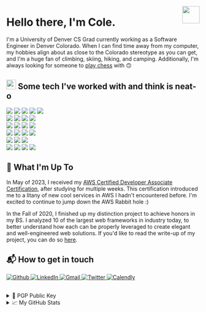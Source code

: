 
<p align="center">
<img src="https://emojis.slackmojis.com/emojis/images/1620411481/36619/duck_dance.gif?1620411481" width=45 height=45 align="right"/>
</p>

# Hello there, I'm Cole.

I'm a University of Denver CS Grad currently working as a Software Engineer in Denver Colorado. When I can find time away from my computer, my hobbies align about as close to the Colorado stereotype as you can get, and I'm a huge fan of climbing, skiing, hiking, and camping. Additionally, I'm always looking for someone to [play chess](https://lichess.org/@/PolyCole) with 🙃

## <img src="https://emojis.slackmojis.com/emojis/images/1577982316/7421/typingcat.gif?1577982316" height=25 width=25/> Some tech I've worked with and think is neat-o
<!-- Programming Languages, most to least recent -->
<span>
  <img src="https://img.shields.io/badge/-TypeScript-3178C6?style=flat&logo=typescript&logoColor=white"/>
  <img src="https://img.shields.io/badge/-Ruby-CC342D?style=flat&logo=ruby&logoColor=white"/>
  <img src="https://img.shields.io/badge/-Kotlin-0095D5?style=flat&logo=kotlin&logoColor=white"/>
  <img src="https://img.shields.io/badge/-Java-007396?style=flat&logo=java&logoColor=white"/>
  <img src="https://img.shields.io/badge/-Python-3776AB?style=flat&logo=python&logoColor=white"/>
</span>
<br>
<!-- Frameworks -->
<span>
  <img src="https://img.shields.io/badge/-Ruby%20on%20Rails-CC0000?style=flat&logo=rubyonrails&logoColor=white"/>
  <img src="https://img.shields.io/badge/-Spring%20Boot-6DB33F?style=flat&logo=springboot&logoColor=white"/>
  <img src="https://img.shields.io/badge/-Django-092E20?style=flat&logo=Django&logoColor=white"/>
  <img src="https://img.shields.io/badge/-Laravel-FF2D20?style=flat&logo=laravel&logoColor=white"/>
</span>
<br>
<!-- CI/CD & Monitoring -->
<span>
  <img src="https://img.shields.io/badge/-DataDog-632CA6?style=flat&logo=datadog&logoColor=white"/>
  <img src="https://img.shields.io/badge/-ArgoCD-110D4F?style=flat&logo=argo&logoColor=orange"/>
  <img src="https://img.shields.io/badge/-TravisCI-3EAAAF?style=flat&logo=travisci&logoColor=white"/>
  <img src="https://img.shields.io/badge/-CircleCI-343434?style=flat&logo=circleci&logoColor=white"/>
</span>
<!-- Infrastructure & Environment -->
<br>
<span>
  <img src="https://img.shields.io/badge/-AWS-232F3E?style=flat&logo=amazonaws&logoColor=white"/>
  <img src="https://img.shields.io/badge/-Docker-46a2f1?style=flat&logo=docker&logoColor=white"/>
  <img src="https://img.shields.io/badge/-Kubernetes-326CE5?style=flat&logo=kubernetes&logoColor=white"/>
  <img src="https://img.shields.io/badge/-Terraform-7B42BC?style=flat&logo=Terraform&logoColor=white"/>
</span>
<br>
<span>
  <img src="https://img.shields.io/badge/-DynamoDB-4053D6?style=flat&logo=amazondynamodb&logoColor=white"/>
  <img src="https://img.shields.io/badge/-Postgres-4169E1?style=flat&logo=postgresql&logoColor=white"/>
  <img src="https://img.shields.io/badge/-MySQL-4479A1?style=flat&logo=mysql&logoColor=white"/>
</span>
<br>
<!-- IDE's and Tools -->
<span>
    <img src="https://img.shields.io/badge/-IntelliJ%20IDEA-000000?style=flat&logo=intellijidea&logoColor=white"/>
    <img src="https://img.shields.io/badge/-Visual%20Studio%20Code-007ACC?style=flat&logo=visualstudiocode&logoColor=white"/>
    <img src="https://img.shields.io/badge/-PyCharm-000000?style=flat&logo=pycharm&logoColor=white"/>
    <img src="https://img.shields.io/badge/-Postman-FF6C37?style=flat&logo=postman&logoColor=white"/>
</span>
<br>

## 🔭 What I'm Up To
In May of 2023, I received my [AWS Certified Developer Associate Certification](https://www.credly.com/badges/dd4c2a79-ef39-4b2f-8ab3-85f43e051914), after studying for multiple weeks. This certification introduced me to a litany of new cool services in AWS I hadn't encountered before. I'm excited to continue to jump down the AWS Rabbit hole :) 

In the Fall of 2020, I finished up my distinction project to achieve honors in my BS. I analyzed 10 of the largest web frameworks in industry today, to better understand how each can be properly leveraged to create elegant and well-engineered web solutions. If you'd like to read the write-up of my project, you can do so [here](https://bit.ly/340Ugh9).

## 📬 How to get in touch
<p align="left">
  <a href="https://github.com/PolyCole" target="_blank">
    <img alt="Github" src="https://img.shields.io/badge/GitHub-%2312100E.svg?&style=for-the-badge&logo=Github&logoColor=white" />
  </a>
  <a href="https://www.linkedin.com/in/colepolyak/" target="_blank">
    <img alt="LinkedIn" src="https://img.shields.io/badge/linkedin-%230077B5.svg?&style=for-the-badge&logo=linkedin&logoColor=white" />
  </a>
  <a href="mailto:colepolyak@gmail.com" target="_blank">
    <img alt="Gmail" src="https://img.shields.io/badge/gmail-%FFFFFF.svg?&style=for-the-badge&logo=gmail&logoColor=EA4335&color=FFFFFF" />
  </a>
  <a href="https://twitter.com/Poly_Cole" target="_blank">
    <img alt="Twitter" src="https://img.shields.io/badge/twitter-%1DA1F2.svg?&style=for-the-badge&logo=twitter&logoColor=FFFFFF&color=1DA1F2" />
  </a>
  <a href="https://calendly.com/colepolyak" target="_blank">
    <img alt="Calendly" src="https://img.shields.io/badge/Schedule%20Time-%1DA1F2.svg?&style=for-the-badge&logo=googlecalendar&logoColor=4285F4&color=FFFFFF"/>
  </a>
</p>

<br>

<details>
  <summary> 🔐 PGP Public Key </summary>

  ```
  -----BEGIN PGP PUBLIC KEY BLOCK-----

mQINBGFPvIYBEACWFwUsiJOYhJOXc9BxvtXSfP4YQ/K0uzJXXuCX0zjd8dLvqrd9
pVLa5otLmmUwSpsK4jVPQcDHt7RIcwCFhKOSJJlHoOnpGS/qCRf9FQVaEQ8RJD4s
IfUu0XZtYIebDMI0zlguE7fVzuejyqjQFY7hdEOcvPuxySjBoW3LrRZJIKSFP4iP
QqXZT/ExpuEdQTvWTrdzn49u8FdcgL45fc4EYfPO2HNBFBvW5gkBloyXALF/f5tg
nAWXRmmuHTxTC7yCH/oJ+St1D486cmhuIC6PtXPhzU84CXUBUIm3v7rLSdVeauoA
k2W3Ewdalyx90U397Zf5hSXjIKe34GHA04GufOYYCAT77VVtaayyrDvLbeE5Z/Yl
DOwScEtVJ09OYgQBca99ogfilyL+MBWNpqMoPwbDWTVrkfmrfR2m7F617EtExSbv
gr4xMmXJLvIZO53e65TjoDX766/bwucMy9AjtJCb6ulyv8wwBLbb/Tvs23ShHNiW
4o+h40OmUsGo/qKmglPANTyhkmbbbiFPDByzcakJrzkou8fqefvQ2wGAyLbAtKdL
dBEEUuRW70sQwWeDSKD5zMQPkV7YkOVsVYqhR034zmhTP6MsrEHyr/3hd3eRw5rE
J1Q2QwypPkqg2qF5vTQdgm5k+9xH9Si7gbz4oucNfJ/aXZ+xaTjZnXMnLwARAQAB
tEBDb2xlIFBvbHlhayAoTXkgZ2VuZXJhbCBwdXJwb3NlIFBHUCBrZXkuKSA8Y29s
ZXBvbHlha0BnbWFpbC5jb20+iQJOBBMBCgA4FiEElwfEsEyVGHj4+A1jqZdUJZ/M
cksFAmFPvIYCGwMFCwkIBwIGFQoJCAsCBBYCAwECHgECF4AACgkQqZdUJZ/Mckt7
9Q/+N/z7gESh1Cpik4HfZDI04QbcpvoS1ay+k8Mv9Zq6woLrKFoa5w5mTX8kbxhe
+DI6aU/kaQ8PGL13omx8KZ0nr/v2MKyY4k5JK8utkaGr39WPKZeqsQMtaindtKP8
9so1IW8hNSPbsubJ4GyV+E4K4c2T/VC0NLf13rvOcE2oI6lP4AiPFq46JLq49on5
bhbylkEbRy4unHjAggxPVcqXb3VHUBWoR6CQDTV+7kikrupYMZC4akD8XFE+0gky
FNUKONOTDoPxSKrK4V80Y6k9QQ+Q7ZnUbltsK30cZrsrzm7tIrZYYXWxWvvUT//D
5kw4HF05WvcOCrr4QSYwQMPZnDWElZ6VIgloSHSp+f6ACMIsGiUmpGiFIq5O0kRO
iPQzEH0M8xseA+88GyXS5+beuVrcESXZtZ9StlaEBK5ZrWxG8aodmPuvZ6RE89s2
/Bc2PAYsJ8HkmQn+L+cJo/0sFLYhxRpGlMpb7HGXeNdaSTo4jyqtJWRNeefrEW82
Zq02cUvEzMFODY2Kw9VOr4gtKwlcqO2Zh8ln+Tuct6IPQ8hZp4oRqxNq5zUtRUC/
LuVzoOmaaSLGc3fMVKijfZiL22P/zskMgz+JCZxk8Cxay2JQNrIOdHUqHxzVo5it
qr/Vv+BcpfDJzGPg+fmyH8aFxQdeoBvJciLFjw4rZMKG2pm5Ag0EYU+8hgEQANrn
IS7CXDO3WIRXhmfn4ceBrZynH8ufq5Xj31SzxYXt8GSElYE2+7vwVsXyFVht5X3T
3+U8UQR+sTatckXjjQUK2GTrn7MjSRe2Cz1ChnYBfZUAcGNvIThglawJ12QPgnJt
uUXyptTU45V6Tk4w41fL9/OGv9lhALrGhOh47QLya/WMqKzLqiE6crenan+9qXYJ
ztWQ7R+dJGSP0fAmMtbsBoRveBRQbP9cW9w715I+RMVG/kXon6f14soOZzemO5sG
jEdBYRsjKqnwrH/Eh2hyQpu0YfSZe52iYInxTCRbEMwTD93GljAHSc0f/IDqczbh
NFx1VxCtttVdLyZtrx+Avy1/oNIl6qr0D3cL/oMxjijHUuPYkswuWblYs/9c3A8U
aZRKfq3KA0Z6MPFGV0WuABHz7cqSieMzl3RixTx91s+XB5X2wZw+dz6QIUEiGqon
ik+5gpLJxfVCtNSRBNEYUZU5QasHNTohgtjpUZz1vqHvCA1sTJ3FcDW9pHCYy2DH
P+cHOmsszDSTuIDb+RE1fAZmR3nFsHkjvNdDaDAkFBuVI3FBMuyzhj8jGEh29J8w
b36nxWXJAmcELEo+p2NYfRXNzCw9oinyl9I/bq05VDI/bjMWsCFhnUgiWKRQBqc/
vcsNjVto/h1CkXRn612KDweCjA9bHML8y5v/ivNbABEBAAGJAjYEGAEKACAWIQSX
B8SwTJUYePj4DWOpl1Qln8xySwUCYU+8hgIbDAAKCRCpl1Qln8xyS/DKD/4kHtlu
yZANA5OKRhhpgRDRvdyxQi9ooP327uFNTv8cA5dVRXkIw6rK54w/+8HQaQHc89xq
3MzB0fAL2ji1hvCrrUyvpEfoPiBzX73U635ckK9MXPgmX7S3w6e4jPaezyj/qnjl
gUI4VFYGieKX0zXcDtDPu7ZCbN+THwIkYmooL+l1hd+/LjountMW4wAlMR8GJpeg
WhEizkcPJImIa0BR3kE8UG5XUP/Mf5XcramwiCrfL4Zu8ZyMQBN0jUEq5xP6uVLm
p/Z/40tYGNONMwenCPfbYhUipiEvTCBR65BD4wEUA52dbKss5PiT4krFc/2ZKqUx
DpUA4O6fi7T6vkAsKoAe8mmpzrb2I41WwLXnCO+F2Q7UYWypdqNbUuyti+v/lGRI
caW9BLvitkQ+EuLO0KRqGtSuXw/UJEsaPNJBm+BITghN+BwJkuD0+N4feTFi3P2z
L9A/ZfRys208CcqPBMqZuzRRzgWPoJZtb4p8T8pmgJ9Mk2xPFczP3WHoP+GeUkIk
glmEa1M0lwPMpr71sQSPrEPkvandVOc9UZo4m37MPgijRteCqYpxGCxrUz12Tocw
nXlv6xNwZrHhpvUvwOWuw366eB2BacqISTzCbmByo+Xv4yhQsPunHag/+uRpXNdB
v6rcodbYrAHmafcaicFRimEFuV6IvPmxheoUSw==
=LTO+
-----END PGP PUBLIC KEY BLOCK-----
  ```

</details>

<details>
    <summary> 📈 My GitHub Stats </summary>
    <br/>
    <!--Github Account Stats-->
    <img align="center" src="https://github-readme-stats.vercel.app/api?username=PolyCole&rank_icon=github&theme=github_dark" alt="Cole's Github Stats" />
    <br/>
    <br/>
    <!--Github Streak Stats-->
    <img src="https://streak-stats.demolab.com?user=PolyCole&theme=github-dark-blue&date_format=M%20j%5B%2C%20Y%5D&exclude_days=Sun%2CSat"/>
    <br/>
    <br/>
    <!--Profile Views-->
    <p align="left"> <img src="https://komarev.com/ghpvc/?username=polycole&label=Profile%20views&color=000000&style=flat" alt="polycole" /> </p>    
</details>

